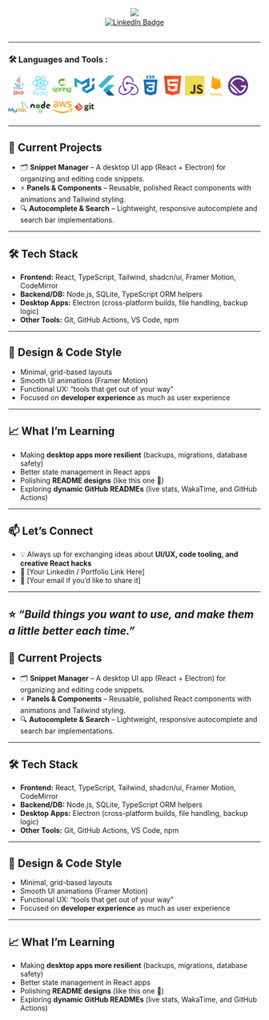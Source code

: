 <div id="header" align="center">
  <img src="https://media.giphy.com/media/M9gbBd9nbDrOTu1Mqx/giphy.gif" width="100"/>
  
  <div id="badges">
  <a href="your-linkedin-URL">
    <img src="https://img.shields.io/badge/LinkedIn-blue?style=for-the-badge&logo=linkedin&logoColor=white" alt="LinkedIn Badge"/>
  </a>
    <br/>
  <img src="https://komarev.com/ghpvc/?username=LASR-0&style=flat-square&color=blue" alt=""/>
</div>
</div>

---

### :hammer_and_wrench: Languages and Tools :

<div>
  <img src="https://github.com/devicons/devicon/blob/master/icons/java/java-original-wordmark.svg" title="Java" alt="Java" width="40" height="40"/> 
  <img src="https://github.com/devicons/devicon/blob/master/icons/react/react-original-wordmark.svg" title="React" alt="React" width="40" height="40"/> 
  <img src="https://github.com/devicons/devicon/blob/master/icons/spring/spring-original-wordmark.svg" title="Spring" alt="Spring" width="40" height="40"/> 
  <img src="https://github.com/devicons/devicon/blob/master/icons/materialui/materialui-original.svg" title="Material UI" alt="Material UI" width="40" height="40"/> 
  <img src="https://github.com/devicons/devicon/blob/master/icons/flutter/flutter-original.svg" title="Flutter" alt="Flutter" width="40" height="40"/> 
  <img src="https://github.com/devicons/devicon/blob/master/icons/redux/redux-original.svg" title="Redux" alt="Redux " width="40" height="40"/> 
  <img src="https://github.com/devicons/devicon/blob/master/icons/css3/css3-plain-wordmark.svg"  title="CSS3" alt="CSS" width="40" height="40"/> 
  <img src="https://github.com/devicons/devicon/blob/master/icons/html5/html5-original.svg" title="HTML5" alt="HTML" width="40" height="40"/> 
  <img src="https://github.com/devicons/devicon/blob/master/icons/javascript/javascript-original.svg" title="JavaScript" alt="JavaScript" width="40" height="40"/> 
  <img src="https://github.com/devicons/devicon/blob/master/icons/firebase/firebase-plain-wordmark.svg" title="Firebase" alt="Firebase" width="40" height="40"/> 
  <img src="https://github.com/devicons/devicon/blob/master/icons/gatsby/gatsby-original.svg" title="Gatsby"  alt="Gatsby" width="40" height="40"/> 
  <img src="https://github.com/devicons/devicon/blob/master/icons/mysql/mysql-original-wordmark.svg" title="MySQL"  alt="MySQL" width="40" height="40"/> 
  <img src="https://github.com/devicons/devicon/blob/master/icons/nodejs/nodejs-original-wordmark.svg" title="NodeJS" alt="NodeJS" width="40" height="40"/> 
  <img src="https://github.com/devicons/devicon/blob/master/icons/amazonwebservices/amazonwebservices-plain-wordmark.svg" title="AWS" alt="AWS" width="40" height="40"/> 
  <img src="https://github.com/devicons/devicon/blob/master/icons/git/git-original-wordmark.svg" title="Git" **alt="Git" width="40" height="40"/>
</div>

---

## 🚀 Current Projects
- 🗂️ **Snippet Manager** – A desktop UI app (React + Electron) for organizing and editing code snippets.  
- ⚡ **Panels & Components** – Reusable, polished React components with animations and Tailwind styling.  
- 🔍 **Autocomplete & Search** – Lightweight, responsive autocomplete and search bar implementations.  

---

## 🛠️ Tech Stack
- **Frontend:** React, TypeScript, Tailwind, shadcn/ui, Framer Motion, CodeMirror  
- **Backend/DB:** Node.js, SQLite, TypeScript ORM helpers  
- **Desktop Apps:** Electron (cross-platform builds, file handling, backup logic)  
- **Other Tools:** Git, GitHub Actions, VS Code, npm  

---

## 🎨 Design & Code Style
- Minimal, grid-based layouts  
- Smooth UI animations (Framer Motion)  
- Functional UX: “tools that get out of your way”  
- Focused on **developer experience** as much as user experience  

---

## 📈 What I’m Learning
- Making **desktop apps more resilient** (backups, migrations, database safety)  
- Better state management in React apps  
- Polishing **README designs** (like this one 👀)  
- Exploring **dynamic GitHub READMEs** (live stats, WakaTime, and GitHub Actions)  

---

## 📫 Let’s Connect
- 💡 Always up for exchanging ideas about **UI/UX, code tooling, and creative React hacks**  
- 🔗 [Your LinkedIn / Portfolio Link Here]  
- 📧 [Your email if you’d like to share it]  

---

⭐ *“Build things you want to use, and make them a little better each time.”*
---

## 🚀 Current Projects
- 🗂️ **Snippet Manager** – A desktop UI app (React + Electron) for organizing and editing code snippets.  
- ⚡ **Panels & Components** – Reusable, polished React components with animations and Tailwind styling.  
- 🔍 **Autocomplete & Search** – Lightweight, responsive autocomplete and search bar implementations.  

---

## 🛠️ Tech Stack
- **Frontend:** React, TypeScript, Tailwind, shadcn/ui, Framer Motion, CodeMirror  
- **Backend/DB:** Node.js, SQLite, TypeScript ORM helpers  
- **Desktop Apps:** Electron (cross-platform builds, file handling, backup logic)  
- **Other Tools:** Git, GitHub Actions, VS Code, npm  

---

## 🎨 Design & Code Style
- Minimal, grid-based layouts  
- Smooth UI animations (Framer Motion)  
- Functional UX: “tools that get out of your way”  
- Focused on **developer experience** as much as user experience  

---

## 📈 What I’m Learning
- Making **desktop apps more resilient** (backups, migrations, database safety)  
- Better state management in React apps  
- Polishing **README designs** (like this one 👀)  
- Exploring **dynamic GitHub READMEs** (live stats, WakaTime, and GitHub Actions)  




